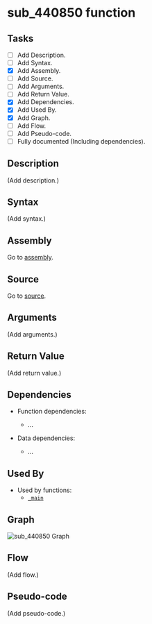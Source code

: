 # sub_440850 function

## Tasks

- [ ] Add Description.
- [ ] Add Syntax.
- [X] Add Assembly.
- [ ] Add Source.
- [ ] Add Arguments.
- [ ] Add Return Value.
- [X] Add Dependencies.
- [X] Add Used By.
- [X] Add Graph.
- [ ] Add Flow.
- [ ] Add Pseudo-code.
- [ ] Fully documented (Including dependencies).

## Description

(Add description.)

## Syntax

(Add syntax.)

## Assembly

Go to [assembly](../asm/sub_440850.asm).

## Source

Go to [source](../cc/sub_440850.cc).

## Arguments

(Add arguments.)

## Return Value

(Add return value.)

## Dependencies

* Function dependencies:
  * ...


* Data dependencies:
  * ...

## Used By

* Used by functions:
  * [`_main`](../md/_main.md)

## Graph

![sub_440850 Graph](../svg/sub_440850.svg "sub_440850 Graph")

## Flow

(Add flow.)

## Pseudo-code

(Add pseudo-code.)
